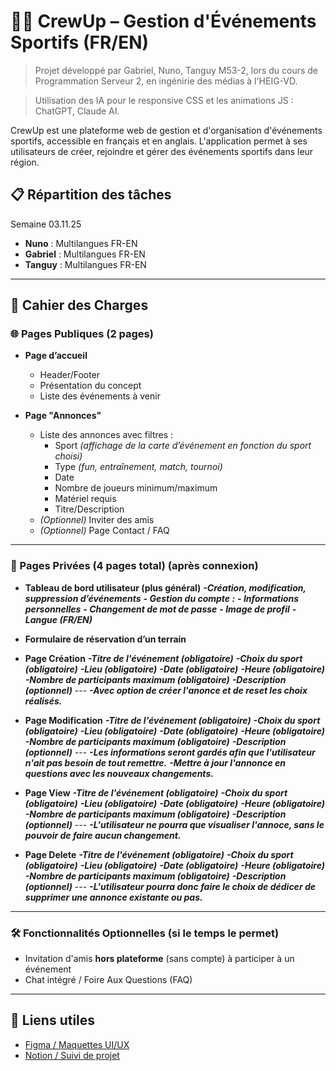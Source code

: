 # 🏃‍♂️ CrewUp – Gestion d'Événements Sportifs (FR/EN)

> Projet développé par Gabriel, Nuno, Tanguy M53-2, lors du cours de Programmation Serveur 2, en ingénirie des médias à l'HEIG-VD.

> Utilisation des IA pour le responsive CSS et les animations JS : ChatGPT, Claude AI.

CrewUp est une plateforme web de gestion et d'organisation d'événements sportifs, accessible en français et en anglais. L'application permet à ses utilisateurs de créer, rejoindre et gérer des événements sportifs dans leur région.

## 📋 Répartition des tâches

Semaine 03.11.25

- **Nuno** : Multilangues FR-EN
- **Gabriel** : Multilangues FR-EN
- **Tanguy** : Multilangues  FR-EN


---

## 📄 Cahier des Charges

### 🌐 Pages Publiques (2 pages)

- **Page d’accueil**
  - Header/Footer
  - Présentation du concept
  - Liste des événements à venir

- **Page "Annonces"**
  - Liste des annonces avec filtres :
    - Sport *(affichage de la carte d’événement en fonction du sport choisi)*
    - Type *(fun, entraînement, match, tournoi)*
    - Date
    - Nombre de joueurs minimum/maximum
    - Matériel requis
    - Titre/Description
  - *(Optionnel)* Inviter des amis
  - *(Optionnel)* Page Contact / FAQ

---

### 🔐 Pages Privées (4 pages total) (après connexion)

- **Tableau de bord utilisateur (plus général)**
        ***-Création, modification, suppression d’événements***
        ***- Gestion du compte :***
            ***- Informations personnelles***
            ***- Changement de mot de passe***
            ***- Image de profil***
            ***- Langue (FR/EN)***

- **Formulaire de réservation d’un terrain**

- **Page Création**
        ***-Titre de l'événement (obligatoire)***
        ***-Choix du sport (obligatoire)***
        ***-Lieu (obligatoire)***
        ***-Date (obligatoire)***
        ***-Heure (obligatoire)***
        ***-Nombre de participants maximum (obligatoire)***
        ***-Description (optionnel)***
        ---
        ***-Avec option de créer l'anonce et de reset les choix réalisés.***

- **Page Modification**
        ***-Titre de l'événement (obligatoire)***
        ***-Choix du sport (obligatoire)***
        ***-Lieu (obligatoire)***
        ***-Date (obligatoire)***
        ***-Heure (obligatoire)***
        ***-Nombre de participants maximum (obligatoire)***
        ***-Description (optionnel)***
        ---
        ***-Les informations seront gardés afin que l'utilisateur n'ait pas besoin de tout remettre.***
        ***-Mettre à jour l'annonce en questions avec les nouveaux changements.***

- **Page View**
        ***-Titre de l'événement (obligatoire)***
        ***-Choix du sport (obligatoire)***
        ***-Lieu (obligatoire)***
        ***-Date (obligatoire)***
        ***-Heure (obligatoire)***
        ***-Nombre de participants maximum (obligatoire)***
        ***-Description (optionnel)***
        ---
        ***-L'utilisateur ne pourra que visualiser l'annoce, sans le pouvoir de faire aucun changement.***

- **Page Delete**
        ***-Titre de l'événement (obligatoire)***
        ***-Choix du sport (obligatoire)***
        ***-Lieu (obligatoire)***
        ***-Date (obligatoire)***
        ***-Heure (obligatoire)***
        ***-Nombre de participants maximum (obligatoire)***
        ***-Description (optionnel)***
        ---
        ***-L'utilisateur pourra donc faire le choix de dédicer de supprimer une annonce existante ou pas.***


---

### 🛠️ Fonctionnalités Optionnelles (si le temps le permet)

- Invitation d'amis **hors plateforme** (sans compte) à participer à un événement
- Chat intégré / Foire Aux Questions (FAQ)

---

## 🔗 Liens utiles

- [Figma / Maquettes UI/UX](https://www.figma.com/design/GBVyr8XimXcI81jz8sVaxA/TeamUp-Maquette?node-id=0-1&t=7iepslXIBDtJJwVn-1)
- [Notion / Suivi de projet](https://www.notion.so/27e72db9f84980878778e7631257d2f2?v=27e72db9f84981bf97ba000c4ff9ad7e&source=copy_link)

